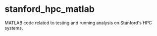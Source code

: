 # stanford_hpc_matlab
MATLAB code related to testing and running analysis on Stanford's HPC systems.
